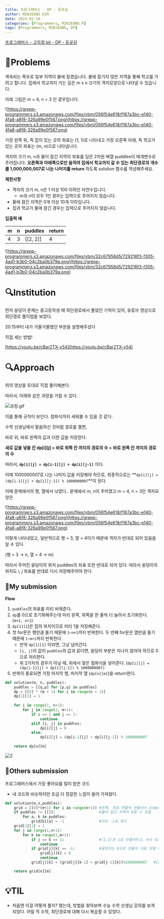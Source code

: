 ```yaml
---
title: 프로그래머스 - DP - 등굣길
author: MINJEONG KIM
date: 2023-02-10
categories: [Programmers, MINJEONG_P]
tags: [Programmers, MINJEONG, DP]
---
```



[프로그래머스 - 고득점 kit - DP - 등굣길](https://school.programmers.co.kr/learn/courses/30/lessons/42898)

# 📖Problems

계속되는 폭우로 일부 지역이 물에 잠겼습니다. 물에 잠기지 않은 지역을 통해 학교를 가려고 합니다. 집에서 학교까지 가는 길은 m x n 크기의 격자모양으로 나타낼 수 있습니다.

아래 그림은 m = 4, n = 3 인 경우입니다.

![https://grepp-programmers.s3.amazonaws.com/files/ybm/056f54e618/f167a3bc-e140-4fa8-a8f8-326a99e0f567.png](https://grepp-programmers.s3.amazonaws.com/files/ybm/056f54e618/f167a3bc-e140-4fa8-a8f8-326a99e0f567.png)

가장 왼쪽 위, 즉 집이 있는 곳의 좌표는 (1, 1)로 나타내고 가장 오른쪽 아래, 즉 학교가 있는 곳의 좌표는 (m, n)으로 나타냅니다.

격자의 크기 m, n과 물이 잠긴 지역의 좌표를 담은 2차원 배열 puddles이 매개변수로 주어집니다. **오른쪽과 아래쪽으로만 움직여 집에서 학교까지 갈 수 있는 최단경로의 개수를 1,000,000,007로 나눈 나머지를 return** 하도록 solution 함수를 작성해주세요.

**제한사항**

- 격자의 크기 m, n은 1 이상 100 이하인 자연수입니다.
    - m과 n이 모두 1인 경우는 입력으로 주어지지 않습니다.
- 물에 잠긴 지역은 0개 이상 10개 이하입니다.
- 집과 학교가 물에 잠긴 경우는 입력으로 주어지지 않습니다.

**입출력 예**

| m | n | puddles | return |
| --- | --- | --- | --- |
| 4 | 3 | [[2, 2]] | 4 |

![https://grepp-programmers.s3.amazonaws.com/files/ybm/32c67958d5/729216f3-f305-4ad1-b3b0-04c2ba0b379a.png](https://grepp-programmers.s3.amazonaws.com/files/ybm/32c67958d5/729216f3-f305-4ad1-b3b0-04c2ba0b379a.png)

# 🔍Institution

먼저 웅덩이 문제는 중고등학생 때 최단경로에서 풀었던 기억이 있어, 유튜브 영상으로 최단경로 풀이법을 보았다.

20:15부터 내가 가물가물했던 부분을 설명해주셨다

직접 세는 방법!

[https://youtu.be/cBar2TX-v54](https://youtu.be/cBar2TX-v54)

# 🔍Approach

위의 영상을 토대로 직접 풀이해본다.

따라서, 아래와 같은 과정을 거칠 수 있다.

![과정.gif](%E1%84%83%E1%85%B3%E1%86%BC%E1%84%80%E1%85%AD%E1%86%BA%E1%84%80%E1%85%B5%E1%86%AF%2088635fc61b124cd1b44ceda82dfe1b37/%25EA%25B3%25BC%25EC%25A0%2595.gif)

이를 통해 규칙이 보인다. 점화식까지 세워볼 수 있을 것 같다.

수학 선생님께서 말씀하신 것처럼 경로를 풀면,

바로 위, 바로 왼쪽의 값과 더한 값을 저장한다. 

**새로 값을 넣을 칸 dp[i][j] = 바로 위쪽 칸 까지의 경로의 수 + 바로 왼쪽 칸 까지의 경로의 수**

따라서, **`dp[i][j] = dp[i-1][j] + dp[i][j-1]`** 이다. 

이때 1000000007로 나눈 나머지 값을 저장해야 하므로, 최종적으로는 **`dp[i][j] = (dp[i-1][j] + dp[i][j-1]) % 1000000007`**이 된다.  

이때 문제에서의 행, 열에서 낚였다.. 문제에서 m, n이 주어졌고 m = 4, n = 3인 격자모양은 

![https://grepp-programmers.s3.amazonaws.com/files/ybm/056f54e618/f167a3bc-e140-4fa8-a8f8-326a99e0f567.png](https://grepp-programmers.s3.amazonaws.com/files/ybm/056f54e618/f167a3bc-e140-4fa8-a8f8-326a99e0f567.png)

이렇게 나타내었고, 일반적으로 행 = 3, 열 = 4이기 때문에 격자가 반대로 되어 있음을 알 수 있다.  

(행 = 3 → n, 열 = 4 → m)

따라서 주어진 웅덩이의 위치 puddles의 좌표 또한 반대로 되어 있다. 따라서 웅덩이의 위치도 i, j 좌표를 반대로 다시 저장해주어야 한다.

## 🚩My submission

**Flow** 

1. `puddles`의 좌표를 미리 바꿔준다.
2. `dp`를 0으로 초기화해주는데 미리 왼쪽, 위쪽을 한 줄씩 더 늘려서 초기화한다. (`m+1, n+1`)
3. `dp[1][1`]은 집의 위치이므로 미리 1을 저장해준다.
4. 첫 for문은 행만큼 돌기 때문에 `1~n+1`까지 반복한다. 두 번째 for문은 열만큼 돌기 때문에 `1~m+1`까지 반복한다.
    - 만약 `dp[1][1]` 이라면, 그냥 넘어간다.
    - `[i, j]`의 값이 `puddles`의 값과 같다면, 웅덩이 부분은 지나지 않아야 하므로 0으로 처리한다.
    - 위 2가지의 경우가 아닐 때, 위에서 찾은 점화식을 넣어준다. (`dp[i][j] = (dp[i-1][j] + dp[i][j-1]) % 1000000007)`
5. 반복이 종료되면 가장 마지막 행, 마지막 열 (`dp[n][m]`)을 return한다.

```python
def solution(m, n, puddles):
    puddles = [[q,p] for [p,q] in puddles]  
    dp = [[0] * (m + 1) for i in range(n + 1)] 
    dp[1][1] = 1
    
    for i in range(1, n+1):
        for j in range(1, m+1):
            if i == 1 and j == 1:
                continue
            elif [i, j] in puddles:
                dp[i][j] = 0
            else:
                dp[i][j] = (dp[i-1][j] + dp[i][j-1]) % 1000000007
                
    return dp[n][m]
```
![2](https://user-images.githubusercontent.com/101111603/218303553-47acc92b-0b90-46fe-a799-d08363e8068f.JPG)


## 🚩Others submission

프로그래머스에서 가장 좋아요를 많이 받은 코드

- 내 코드와 비슷하지만 조금 더 정갈한 느낌이 들어 가져왔다.

```python
def solution(m,n,puddles):
    grid = [[0]*(m+1) for i in range(n+1)] #왼쪽, 위로 한줄씩 만들어서 IndexError 방지
    if puddles != [[]]:                    #물이 잠긴 지역이 0일 수 있음
        for a, b in puddles:
            grid[b][a] = -1                #미리 -1로 체크
    grid[1][1] = 1
    for j in range(1,n+1):
        for k in range(1,m+1):
            if j == k == 1:                #(1,1)은 1로 만들어두고, 0이 되지 않도록
                continue
            if grid[j][k] == -1:           #웅덩이는 0으로 만들어 다음 덧셈 때 영향끼치지 않게
                grid[j][k] = 0
                continue
            grid[j][k] = (grid[j][k-1] + grid[j-1][k])%1000000007   #[a,b] = [a-1,b] + [a,b-1] 공식

    return grid[n][m]
```

# 💡TIL

- 처음엔 이걸 어떻게 풀지? 했는데, 방법을 찾아보며 수능 수학 선생님 강의를 보게 되었다. 어릴 적 수학, 최단경로에 대해 다시 복습할 수 있었다.
